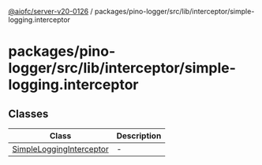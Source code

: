 [@aiofc/server-v20-0126](../../../../../../index.md) / packages/pino-logger/src/lib/interceptor/simple-logging.interceptor

# packages/pino-logger/src/lib/interceptor/simple-logging.interceptor

## Classes

| Class | Description |
| ------ | ------ |
| [SimpleLoggingInterceptor](classes/SimpleLoggingInterceptor.md) | - |
